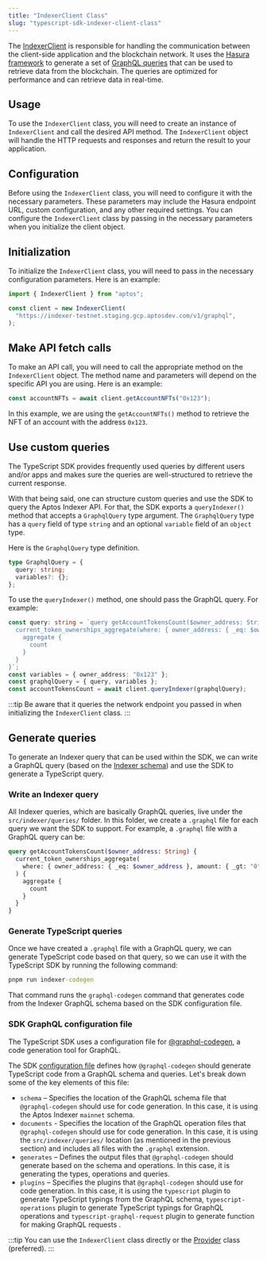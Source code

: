 ```yaml
---
title: "IndexerClient Class"
slug: "typescript-sdk-indexer-client-class"
---
```


The [IndexerClient](https://github.com/aptos-labs/aptos-core/blob/main/ecosystem/typescript/sdk/src/providers/indexer.ts) is responsible for handling the communication between the client-side application and the blockchain network. It uses the [Hasura framework](https://hasura.io/) to generate a set of [GraphQL queries](https://cloud.hasura.io/public/graphiql?endpoint=https://indexer.mainnet.aptoslabs.com/v1/graphql) that can be used to retrieve data from the blockchain. The queries are optimized for performance and can retrieve data in real-time.

## Usage

To use the `IndexerClient` class, you will need to create an instance of `IndexerClient` and call the desired API method. The `IndexerClient` object will handle the HTTP requests and responses and return the result to your application.

## Configuration

Before using the `IndexerClient` class, you will need to configure it with the necessary parameters. These parameters may include the Hasura endpoint URL, custom configuration, and any other required settings. You can configure the `IndexerClient` class by passing in the necessary parameters when you initialize the client object.

## Initialization

To initialize the `IndexerClient` class, you will need to pass in the necessary configuration parameters. Here is an example:

```ts
import { IndexerClient } from "aptos";

const client = new IndexerClient(
  "https://indexer-testnet.staging.gcp.aptosdev.com/v1/graphql",
);
```

## Make API fetch calls

To make an API call, you will need to call the appropriate method on the `IndexerClient` object. The method name and parameters will depend on the specific API you are using. Here is an example:

```ts
const accountNFTs = await client.getAccountNFTs("0x123");
```

In this example, we are using the `getAccountNFTs()` method to retrieve the NFT of an account with the address `0x123`.

## Use custom queries

The TypeScript SDK provides frequently used queries by different users and/or apps and makes sure the queries are well-structured to retrieve the current response.

With that being said, one can structure custom queries and use the SDK to query the Aptos Indexer API. For that, the SDK exports a `queryIndexer()` method that accepts a `GraphqlQuery` type argument. The `GraphqlQuery` type has a `query` field of type `string` and an optional `variable` field of an `object` type.

Here is the `GraphqlQuery` type definition.

```ts
type GraphqlQuery = {
  query: string;
  variables?: {};
};
```

To use the `queryIndexer()` method, one should pass the GraphQL query. For example:

```ts
const query: string = `query getAccountTokensCount($owner_address: String) {
  current_token_ownerships_aggregate(where: { owner_address: { _eq: $owner_address }, amount: { _gt: "0" } }) {
    aggregate {
      count
    }
  }
}`;
const variables = { owner_address: "0x123" };
const graphqlQuery = { query, variables };
const accountTokensCount = await client.queryIndexer(graphqlQuery);
```

:::tip
Be aware that it queries the network endpoint you passed in when initializing the `IndexerClient` class.
:::

## Generate queries

To generate an Indexer query that can be used within the SDK, we can write a GraphQL query (based on the [Indexer schema](https://cloud.hasura.io/public/graphiql?endpoint=https://indexer.mainnet.aptoslabs.com/v1/graphql)) and use the SDK to generate a TypeScript query.

### Write an Indexer query

All Indexer queries, which are basically GraphQL queries, live under the `src/indexer/queries/` folder. In this folder, we create a `.graphql` file for each query we want the SDK to support. For example, a `.graphql` file with a GraphQL query can be:

```graphql
query getAccountTokensCount($owner_address: String) {
  current_token_ownerships_aggregate(
    where: { owner_address: { _eq: $owner_address }, amount: { _gt: "0" } }
  ) {
    aggregate {
      count
    }
  }
}
```

### Generate TypeScript queries

Once we have created a `.graphql` file with a GraphQL query, we can generate TypeScript code based on that query, so we can use it with the TypeScript SDK by running the following command:

```cmd
pnpm run indexer-codegen
```

That command runs the `graphql-codegen` command that generates code from the Indexer GraphQL schema based on the SDK configuration file.

### SDK GraphQL configuration file

The TypeScript SDK uses a configuration file for [@graphql-codegen](https://the-guild.dev/graphql/codegen), a code generation tool for GraphQL.

The SDK [configuration file](https://github.com/aptos-labs/aptos-core/blob/main/ecosystem/typescript/sdk/src/indexer/codegen.yml) defines how `@graphql-codegen` should generate TypeScript code from a GraphQL schema and queries. Let's break down some of the key elements of this file:

- `schema` – Specifies the location of the GraphQL schema file that `@graphql-codegen` should use for code generation. In this case, it is using the Aptos Indexer `mainnet` schema.
- `documents` - Specifies the location of the GraphQL operation files that `@graphql-codegen` should use for code generation. In this case, it is using the `src/indexer/queries/` location (as mentioned in the previous section) and includes all files with the `.graphql` extension.
- `generates` – Defines the output files that `@graphql-codegen` should generate based on the schema and operations. In this case, it is generating the types, operations and queries.
- `plugins` – Specifies the plugins that `@graphql-codegen` should use for code generation. In this case, it is using the `typescript` plugin to generate TypeScript typings from the GraphQL schema, `typescript-operations` plugin to generate TypeScript typings for GraphQL operations and `typescript-graphql-request` plugin to generate function for making GraphQL requests .

:::tip
You can use the `IndexerClient` class directly or the [Provider](./sdk-client-layer.md) class (preferred).
:::
